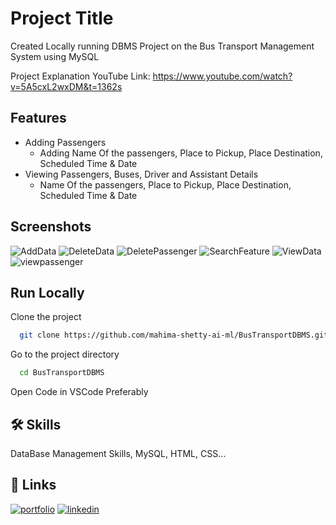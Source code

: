 
# Project Title

Created Locally running DBMS Project on the Bus Transport Management System using MySQL

Project Explanation
YouTube Link: https://www.youtube.com/watch?v=5A5cxL2wxDM&t=1362s

## Features

* Adding Passengers
  - Adding Name Of the passengers, Place to Pickup, Place Destination, Scheduled Time & Date
* Viewing Passengers, Buses, Driver and Assistant Details
  - Name Of the passengers, Place to Pickup, Place Destination, Scheduled Time & Date
               



## Screenshots


![AddData](https://user-images.githubusercontent.com/41589522/128607700-eaa26294-1552-43ab-a19b-cdfdc9ce6531.JPG)
![DeleteData](https://user-images.githubusercontent.com/41589522/128607756-fb547216-d66a-4135-8fcc-f05c9432a087.JPG)
![DeletePassenger](https://user-images.githubusercontent.com/41589522/128607758-e58779c5-20df-40e3-9f24-2a3d4aff44b6.JPG)
![SearchFeature](https://user-images.githubusercontent.com/41589522/128607759-21bd62a7-2d80-4c0f-8e3f-54cf31f23deb.JPG)
![ViewData](https://user-images.githubusercontent.com/41589522/128607760-3dd42d0f-67ea-4221-bd4b-90790e19c955.JPG)
![viewpassenger](https://user-images.githubusercontent.com/41589522/128607761-35838ea4-2c8d-4b93-a2f0-0c33bdd55851.JPG)

  
## Run Locally

Clone the project
```bash
  git clone https://github.com/mahima-shetty-ai-ml/BusTransportDBMS.git
```

Go to the project directory

```bash
  cd BusTransportDBMS
```

Open Code in VSCode Preferably 

  
## 🛠 Skills
DataBase Management Skills, MySQL, HTML, CSS...

  
## 🔗 Links
[![portfolio](https://img.shields.io/badge/my_portfolio-000?style=for-the-badge&logo=ko-fi&logoColor=white)](https://katherinempeterson.com/)
[![linkedin](https://img.shields.io/badge/linkedin-0A66C2?style=for-the-badge&logo=linkedin&logoColor=white)](https://www.linkedin.com/)


  
